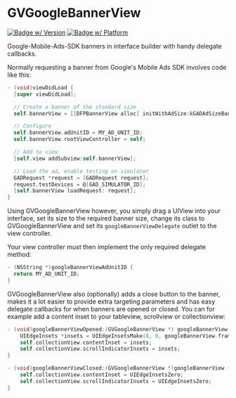 # GVGoogleBannerView

[![Badge w/ Version](https://cocoapod-badges.herokuapp.com/v/GVGoogleBannerView/badge.png)](http://cocoadocs.org/docsets/GVGoogleBannerView)
[![Badge w/ Platform](https://cocoapod-badges.herokuapp.com/p/GVGoogleBannerView/badge.svg)](http://cocoadocs.org/docsets/GVGoogleBannerView)

Google-Mobile-Ads-SDK banners in interface builder with handy delegate callbacks.

Normally requesting a banner from Google's Mobile Ads SDK involves code like this:

```objective-c
- (void)viewDidLoad {
  [super viewDidLoad];

  // Create a banner of the standard size
  self.bannerView = [[DFPBannerView alloc] initWithAdSize:kGADAdSizeBanner];

  // Configure
  self.bannerView.adUnitID = MY_AD_UNIT_ID;
  self.bannerView.rootViewController = self;

  // Add to view
  [self.view addSubview:self.bannerView];

  // Load the ad, enable testing on simulator
  GADRequest *request = [GADRequest request];
  request.testDevices = @[GAD_SIMULATOR_ID];
  [self.bannerView loadRequest: request];
}
```

Using GVGoogleBannerView however, you simply drag a UIView into your interface, set its size to the required banner size, change its class to GVGoogleBannerView and set its `googleBannerViewDelegate` outlet to the view controller.

Your view controller must then implement the only required delegate method:

```objective-c
- (NSString *)googleBannerViewAdUnitID {
  return MY_AD_UNIT_ID;
}
```

GVGoogleBannerView also (optionally) adds a close button to the banner, makes it a lot easier to provide extra targeting parameters and has easy delegate callbacks for when banners are opened or closed. You can for example add a content inset to your tableview, scrollview or collectionview:

```objective-c
- (void)googleBannerViewOpened:(GVGoogleBannerView *) googleBannerView {
    UIEdgeInsets *insets = UIEdgeInsetsMake(0, 0, googleBannerView.frame.size.height, 0);
    self.collectionView.contentInset = insets;
    self.collectionView.scrollIndicatorInsets = insets;
}

- (void)googleBannerViewClosed:(GVGoogleBannerView *)googleBannerView {
    self.collectionView.contentInset = UIEdgeInsetsZero;
    self.collectionView.scrollIndicatorInsets = UIEdgeInsetsZero;
}
```
